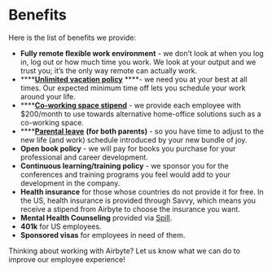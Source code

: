 # Benefits

Here is the list of benefits we provide:

* **Fully remote flexible work environment**  - we don’t look at when you log in, log out or how much time you work. We look at your output and we trust you; it’s the only way remote can actually work. 
* \*\*\*\*[**Unlimited vacation policy**](time-off.md) ****- we need you at your best at all times. Our expected minimum time off lets you schedule your work around your life.
* \*\*\*\*[**Co-working space stipend**](expense-policy.md#work-space) - we provide each employee with $200/month to use towards alternative home-office solutions such as a co-working space.
* \*\*\*\*[**Parental leave**](time-off.md#parental-leave) **\(for both parents\)** - so you have time to adjust to the new life \(and work\) schedule introduced by your new bundle of joy.
* **Open book policy** - we will pay for books you purchase for your professional and career development. 
* **Continuous learning/training policy** - we sponsor you for the conferences and training programs you feel would add to your development in the company. 
* **Health insurance** for those whose countries do not provide it for free. In the US, health insurance is provided through Savvy, which means you receive a stipend from Airbyte to choose the insurance you want. 
* **Mental Health Counseling** provided via [Spill](https://www.spill.chat/).
* **401k** for US employees. 
* **Sponsored visas** for employees in need of them.

Thinking about working with Airbyte? Let us know what we can do to improve our employee experience!  


